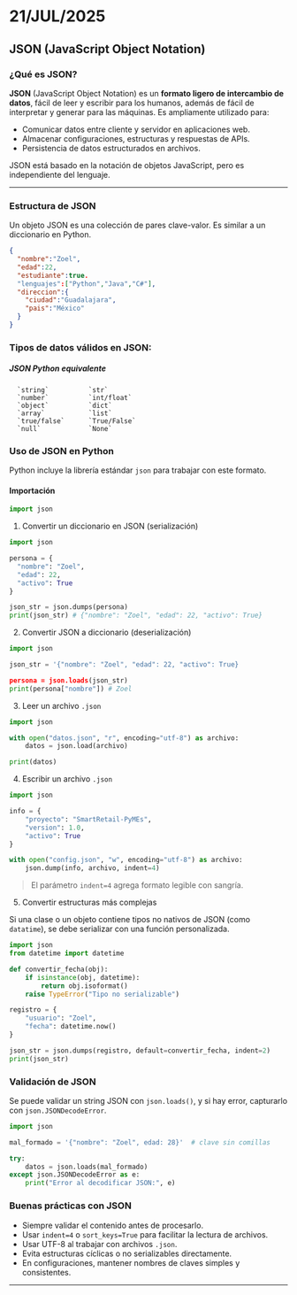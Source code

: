 # 21/JUL/2025

## JSON (JavaScript Object Notation)

### ¿Qué es JSON?

**JSON** (JavaScript Object Notation) es un **formato ligero de intercambio de datos**, fácil de leer y escribir para los humanos, además de fácil de interpretar y generar para las máquinas. Es ampliamente utilizado para:

- Comunicar datos entre cliente y servidor en aplicaciones web.
- Almacenar configuraciones, estructuras y respuestas de APIs.
- Persistencia de datos estructurados en archivos.

JSON está basado en la notación de objetos JavaScript, pero es independiente del lenguaje.

---

### Estructura de JSON

Un objeto JSON es una colección de pares clave-valor. Es similar a un diccionario en Python.

```json
{
  "nombre":"Zoel",
  "edad":22,
  "estudiante":true.
  "lenguajes":["Python","Java","C#"],
  "direccion":{
    "ciudad":"Guadalajara",
    "pais":"México"
  }
}
```

### Tipos de datos válidos en JSON:

##### **JSON**          **Python equivalente**
      `string`          `str`
      `number`          `int/float`
      `object`          `dict`
      `array`           `list`
      `true/false`      `True/False`
      `null`            `None`

### Uso de JSON en Python

Python incluye la librería estándar `json` para trabajar con este formato.

#### Importación
```python
import json
```

1. Convertir un diccionario en JSON (serialización)
```python
import json

persona = {
  "nombre": "Zoel",
  "edad": 22,
  "activo": True
}

json_str = json.dumps(persona)
print(json_str) # {"nombre": "Zoel", "edad": 22, "activo": True}
```
2. Convertir JSON a diccionario (deserialización)
```python
import json

json_str = '{"nombre": "Zoel", "edad": 22, "activo": True}

persona = json.loads(json_str)
print(persona["nombre"]) # Zoel
```
3. Leer un archivo `.json`
```python
import json

with open("datos.json", "r", encoding="utf-8") as archivo:
    datos = json.load(archivo)

print(datos)
```

4. Escribir un archivo `.json`
```python
import json

info = {
    "proyecto": "SmartRetail-PyMEs",
    "version": 1.0,
    "activo": True
}

with open("config.json", "w", encoding="utf-8") as archivo:
    json.dump(info, archivo, indent=4)
```
> El parámetro `indent=4` agrega formato legible con sangría.

5. Convertir estructuras más complejas

Si una clase o un objeto contiene tipos no nativos de JSON (como `datatime`), se debe serializar con una función personalizada.
```python
import json
from datetime import datetime

def convertir_fecha(obj):
    if isinstance(obj, datetime):
        return obj.isoformat()
    raise TypeError("Tipo no serializable")

registro = {
    "usuario": "Zoel",
    "fecha": datetime.now()
}

json_str = json.dumps(registro, default=convertir_fecha, indent=2)
print(json_str)
```

### Validación de JSON

Se puede validar un string JSON con `json.loads()`, y si hay error, capturarlo con `json.JSONDecodeError`.
```python
import json

mal_formado = '{"nombre": "Zoel", edad: 28}'  # clave sin comillas

try:
    datos = json.loads(mal_formado)
except json.JSONDecodeError as e:
    print("Error al decodificar JSON:", e)
```

### Buenas prácticas con JSON
- Siempre validar el contenido antes de procesarlo.
- Usar `indent=4` o `sort_keys=True` para facilitar la lectura de archivos.
- Usar UTF-8 al trabajar con archivos `.json`.
- Evita estructuras cíclicas o no serializables directamente.
- En configuraciones, mantener nombres de claves simples y consistentes.

---




















